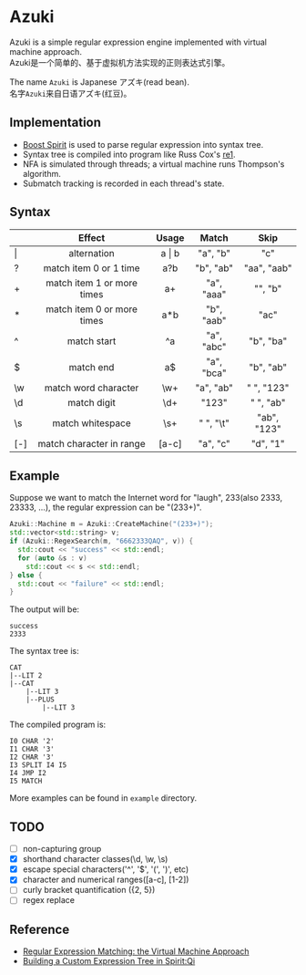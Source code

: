 # Azuki
Azuki is a simple regular expression engine implemented with virtual machine approach.  
Azuki是一个简单的、基于虚拟机方法实现的正则表达式引擎。  

The name `Azuki` is Japanese アズキ(read bean).  
名字`Azuki`来自日语アズキ(红豆)。

## Implementation
- [Boost Spirit](http://boost-spirit.com/home/) is used to parse regular expression into syntax tree.
- Syntax tree is compiled into program like Russ Cox's [re1](https://code.google.com/archive/p/re1/).
- NFA is simulated through threads; a virtual machine runs Thompson's algorithm.
- Submatch tracking is recorded in each thread's state.

## Syntax
|         | Effect   | Usage   | Match | Skip |
| ------------- |:-------------:|:-----:|:-----:|:------:|
| &#124;  | alternation  | a &#124; b  | "a", "b"  | "c" |  
|  ? | match item 0 or 1 time | a?b  |  "b", "ab" | "aa", "aab" |  
|  + | match item 1 or more times | a+  | "a", "aaa" | "", "b" |  
| *  | match item 0 or more times | a&#42;b  | "b", "aab" | "ac" |  
| ^  | match start | ^a  | "a", "abc"  | "b", "ba" |  
| $  | match end  | a$  | "a", "bca"  | "b", "ab" |  
| \w | match word character | \w+ | "a", "ab" | " ", "123" |
| \d | match digit | \d+ | "123"  | " ", "ab" |
| \s | match whitespace | \s+ | " ", "\t" | "ab", "123" |
| [-] | match character in range | [a-c] | "a", "c" | "d", "1" |

## Example
Suppose we want to match the Internet word for "laugh", 233(also 2333, 23333, ...), the regular expression can be "(233+)".

```c++
Azuki::Machine m = Azuki::CreateMachine("(233+)");
std::vector<std::string> v;
if (Azuki::RegexSearch(m, "6662333QAQ", v)) {
  std::cout << "success" << std::endl;
  for (auto &s : v)
    std::cout << s << std::endl;
} else {
  std::cout << "failure" << std::endl;
}
```
The output will be:
```
success
2333
```

The syntax tree is:
```
CAT
|--LIT 2
|--CAT
    |--LIT 3
    |--PLUS
        |--LIT 3
```

The compiled program is:
```
I0 CHAR '2'
I1 CHAR '3'
I2 CHAR '3'
I3 SPLIT I4 I5
I4 JMP I2
I5 MATCH
```

More examples can be found in `example` directory.

## TODO
- [ ] non-capturing group
- [X] shorthand character classes(\\d, \\w, \\s)
- [X] escape special characters('^', '$', '(', ')', etc)
- [X] character and numerical ranges([a-c], [1-2])
- [ ] curly bracket quantification ({2, 5})
- [ ] regex replace

## Reference
- [Regular Expression Matching: the Virtual Machine Approach](https://swtch.com/~rsc/regexp/regexp2.html)
- [Building a Custom Expression Tree in Spirit:Qi](https://stackoverflow.com/questions/13056893/building-a-custom-expression-tree-in-spiritqi-without-utree-or-boostvariant)
